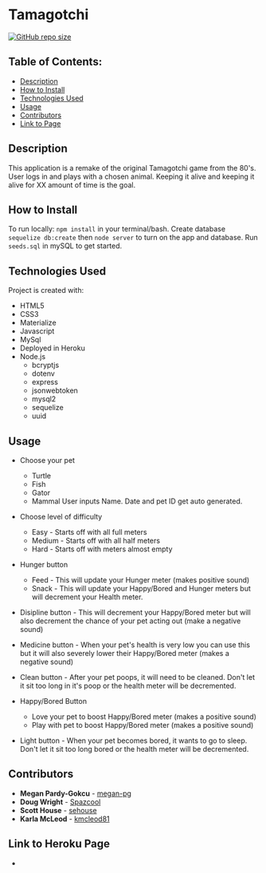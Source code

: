 # Tamagotchi

[![GitHub repo size](https://img.shields.io/github/repo-size/megan-pg/tamagotchi)](https://shields.io/)

<!-- ![image or animation of application](./assets/tamagotchi.png) -->

## Table of Contents:
* [Description](##Description)
* [How to Install](##How-to-Install)
* [Technologies Used](##Technologies-Used)
* [Usage](##Usage)
* [Contributors](##Contributors)
* [Link to Page](##Link-to-Page)

## Description
This application is a remake of the original Tamagotchi game from the 80's. User logs in and plays with a chosen animal. Keeping it alive and keeping it alive for XX amount of time is the goal.

## How to Install
To run locally: `npm install` in your terminal/bash. Create database `sequelize db:create` then `node server` to turn on the app and database. Run `seeds.sql` in mySQL to get started.

## Technologies Used
Project is created with:
* HTML5
* CSS3
* Materialize
* Javascript
* MySql
* Deployed in Heroku
* Node.js
    * bcryptjs
    * dotenv
    * express
    * jsonwebtoken
    * mysql2
    * sequelize
    * uuid

## Usage
* Choose your pet
    * Turtle
    * Fish
    * Gator
    * Mammal
User inputs Name. Date and pet ID get auto generated.

* Choose level of difficulty 
    * Easy - Starts off with all full meters
    * Medium - Starts off with all half meters
    * Hard - Starts off with meters almost empty

* Hunger button
    * Feed - This will update your Hunger meter (makes positive sound)
    * Snack - This will update your Happy/Bored and Hunger meters but will decrement your Health meter.

* Disipline button - This will decrement your Happy/Bored meter but will also decrement the chance of your pet acting out (make a negative sound)

* Medicine button - When your pet's health is very low you can use this but it will also severely lower their Happy/Bored meter (makes a negative sound)

* Clean button - After your pet poops, it will need to be cleaned. Don't let it sit too long in it's poop or the health meter will be decremented.

* Happy/Bored Button
    * Love your pet to boost Happy/Bored meter (makes a positive sound)
    * Play with pet to boost Happy/Bored meter (makes a positive sound)

* Light button - When your pet becomes bored, it wants to go to sleep. Don't let it sit too long bored or the health meter will be decremented. 

## Contributors
* **Megan Pardy-Gokcu** - [megan-pg](https://github.com/megan-pg)
* **Doug Wright** - [Spazcool](https://github.com/Spazcool)
* **Scott House** - [sehouse](https://github.com/sehouse)
* **Karla McLeod** - [kmcleod81](https://github.com/kmcleod81)

## Link to Heroku Page
* <!-- https://?.herokuapp.com/ -->
